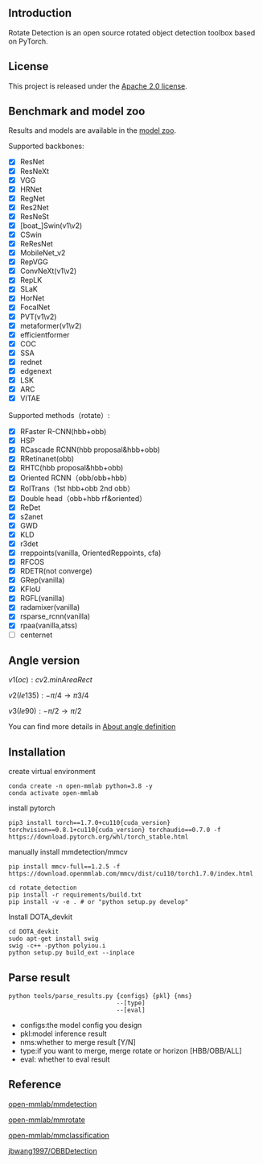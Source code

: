 ## Introduction

Rotate Detection is an open source rotated object detection toolbox based on PyTorch.

## License

This project is released under the [Apache 2.0 license](LICENSE).

## Benchmark and model zoo

Results and models are available in the [model zoo](docs/model_zoo.md).

Supported backbones:

- [x] ResNet
- [x] ResNeXt
- [x] VGG
- [x] HRNet
- [x] RegNet
- [x] Res2Net
- [x] ResNeSt
- [x] [boat_]Swin(v1\v2)
- [x] CSwin
- [x] ReResNet
- [x] MobileNet_v2
- [x] RepVGG
- [x] ConvNeXt(v1\v2)
- [x] RepLK
- [x] SLaK
- [x] HorNet
- [x] FocalNet
- [x] PVT(v1\v2)
- [x] metaformer(v1\v2)
- [x] efficientformer
- [x] COC
- [x] SSA
- [x] rednet
- [x] edgenext
- [x] LSK
- [x] ARC
- [x] VITAE

Supported methods（rotate）:

- [x] RFaster R-CNN(hbb+obb)
- [x] HSP
- [x] RCascade RCNN(hbb proposal&hbb+obb)
- [x] RRetinanet(obb)
- [x] RHTC(hbb proposal&hbb+obb)
- [x] Oriented RCNN（obb/obb+hbb）
- [x] RoITrans（1st hbb+obb 2nd obb）
- [x] Double head（obb+hbb rf&oriented）
- [x] ReDet
- [x] s2anet
- [x] GWD
- [x] KLD
- [x] r3det
- [x] rreppoints(vanilla, OrientedReppoints, cfa)
- [x] RFCOS
- [x] RDETR(not converge)
- [x] GRep(vanilla)
- [x] KFIoU
- [x] RGFL(vanilla)
- [x] radamixer(vanilla)
- [x] rsparse_rcnn(vanilla)
- [x] rpaa(vanilla,atss)
- [ ] centernet

## Angle version

$v1(oc):cv2.minAreaRect$

$v2(le135):-\pi/4\rightarrow\pi 3/4$

$v3(le90):-\pi/2\rightarrow\pi/2$

You can find more details in [About angle definition](docs/angle/About_angle_definition.md)

## Installation

create virtual environment

```
conda create -n open-mmlab python=3.8 -y
conda activate open-mmlab
```

install pytorch

```
pip3 install torch==1.7.0+cu110{cuda_version} torchvision==0.8.1+cu110{cuda_version} torchaudio==0.7.0 -f https://download.pytorch.org/whl/torch_stable.html
```

manually install mmdetection/mmcv

```
pip install mmcv-full==1.2.5 -f https://download.openmmlab.com/mmcv/dist/cu110/torch1.7.0/index.html
```

```
cd rotate_detection
pip install -r requirements/build.txt
pip install -v -e . # or "python setup.py develop"
```

Install DOTA_devkit

```
cd DOTA_devkit
sudo apt-get install swig
swig -c++ -python polyiou.i
python setup.py build_ext --inplace
```
## Parse result
```
python tools/parse_results.py {configs} {pkl} {nms}
                              --[type]
                              --[eval]
```
* configs:the model config you design
* pkl:model inference result
* nms:whether to merge result [Y/N]
* type:if you want to merge, merge rotate or horizon [HBB/OBB/ALL]
* eval: whether to eval result

## Reference

[open-mmlab/mmdetection](https://github.com/open-mmlab/mmdetection)

[open-mmlab/mmrotate](https://github.com/open-mmlab/mmrotate)

[open-mmlab/mmclassification](https://github.com/open-mmlab/mmclassification)

[jbwang1997/OBBDetection](https://github.com/jbwang1997/OBBDetection)

